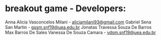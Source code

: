 # breakout game - Developers:

Anna Alicia Vasconcelos Milani - aliciamilani93@gmail.com
Gabriel Sena San Martin - gssm.snf19@uea.edu.br
Jonatas Travessa Souza De Barros
Max Barros De Sales
Vanessa De Souza Camara - vdsm.snf19@uea.edu.br
